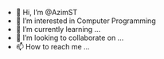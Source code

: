 - 👋 Hi, I’m @AzimST
- 👀 I’m interested in Computer Programming
- 🌱 I’m currently learning ...
- 💞️ I’m looking to collaborate on ...
- 📫 How to reach me ...

<!---
AzimST/AzimST is a ✨ special ✨ repository because its `README.md` (this file) appears on your GitHub profile.
You can click the Preview link to take a look at your changes.
--->
